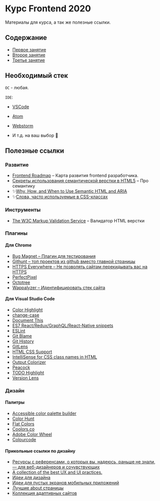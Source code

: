 # Курс Frontend 2020

Материалы для курса, а так же полезные ссылки.

## Содержание

- [Первое занятие](./01_Intro_a_frontend/Readme.md)
- [Второе занятие](./02_HTML_basics/Readme.md)
- [Третье занятие](./03_CSS_basics/Readme.md)

## Необходимый стек

`ОС` - любая.

`IDE`:

- [VSCode](https://code.visualstudio.com/)

- [Atom](https://ide.atom.io/)

- [Webstorm](https://www.jetbrains.com/ru-ru/webstorm/)

- И т.д. на ваш выбор 🙂

## Полезные ссылки

### Развитие

- [Frontend Roadmap](https://roadmap.sh/frontend) – Карта развития frontend разработчика.
- [Секреты использования семантической верстки в HTML5](https://medium.com/@stasonmars/%D1%81%D0%B5%D0%BA%D1%80%D0%B5%D1%82%D1%8B-%D0%B8%D1%81%D0%BF%D0%BE%D0%BB%D1%8C%D0%B7%D0%BE%D0%B2%D0%B0%D0%BD%D0%B8%D1%8F-%D1%81%D0%B5%D0%BC%D0%B0%D0%BD%D1%82%D0%B8%D1%87%D0%B5%D1%81%D0%BA%D0%BE%D0%B8%CC%86-%D0%B2%D0%B5%D1%80%D1%81%D1%82%D0%BA%D0%B8-%D0%B2-html5-c7cd5e6f1ebb) – Про семантику
- ✨[Why, How, and When to Use Semantic HTML and ARIA](https://css-tricks.com/why-how-and-when-to-use-semantic-html-and-aria/)
- ✨[Слова, часто используемые в CSS-классах](https://github.com/yoksel/common-words)

### Инструменты

- [The W3C Markup Validation Service](https://validator.w3.org/) – Валидатор HTML верстки

### Плагины

#### Для Chrome

- [Bug Magnet – Плагин для тестирования](https://chrome.google.com/webstore/detail/bug-magnet/efhedldbjahpgjcneebmbolkalbhckfi)
- [Githunt – топ проектов из github вместо главной страницы](https://chrome.google.com/webstore/detail/githunt/khpcnaokfebphakjgdgpinmglconplhp)
- [HTTPS Everywhere – Не позволять сайтам перекидывать вас на HTTPS](https://chrome.google.com/webstore/detail/https-everywhere/gcbommkclmclpchllfjekcdonpmejbdp)
- [PerfectPixel](https://chrome.google.com/webstore/detail/perfectpixel-by-welldonec/dkaagdgjmgdmbnecmcefdhjekcoceebi)
- [Octotree](https://chrome.google.com/webstore/detail/octotree/bkhaagjahfmjljalopjnoealnfndnagc)
- [Wappalyzer – Идентифицировать стек сайта](https://chrome.google.com/webstore/detail/wappalyzer/gppongmhjkpfnbhagpmjfkannfbllamg)

#### Для Visual Studio Code

- [Color Highlight](https://marketplace.visualstudio.com/items?itemName=naumovs.color-highlight)
- [change-case](https://marketplace.visualstudio.com/items?itemName=wmaurer.change-case)
- [Document This](https://marketplace.visualstudio.com/items?itemName=joelday.docthis)
- [ES7 React/Redux/GraphQL/React-Native snippets](https://marketplace.visualstudio.com/items?itemName=dsznajder.es7-react-js-snippets)
- [ESLint](https://marketplace.visualstudio.com/items?itemName=dbaeumer.vscode-eslint)
- [Git Blame](https://marketplace.visualstudio.com/items?itemName=waderyan.gitblame)
- [Git History](https://marketplace.visualstudio.com/items?itemName=donjayamanne.githistory)
- [GitLens](https://marketplace.visualstudio.com/items?itemName=eamodio.gitlens)
- [HTML CSS Support](https://marketplace.visualstudio.com/items?itemName=ecmel.vscode-html-css)
- [IntelliSense for CSS class names in HTML](https://marketplace.visualstudio.com/items?itemName=Zignd.html-css-class-completion)
- [Output Colorizer](https://marketplace.visualstudio.com/items?itemName=IBM.output-colorizer)
- [Peacock](https://marketplace.visualstudio.com/items?itemName=johnpapa.vscode-peacock)
- [TODO Highlight](https://marketplace.visualstudio.com/items?itemName=wayou.vscode-todo-highlight)
- [Version Lens](https://marketplace.visualstudio.com/items?itemName=pflannery.vscode-versionlens)

### Дизайн

#### Палитры

- [Accessible color palette builder](https://toolness.github.io/accessible-color-matrix/?utm_source=forwebdev&utm_medium=announcement&utm_campaign=instrument-dlya-podbora-dostupnoy-kontras)
- [Color Hunt](https://colorhunt.co/)
- [Flat Colors](https://flatcolors.net/)
- [Coolors.co](https://coolors.co/)
- [Adobe Color Wheel](https://color.adobe.com/ru/create/color-wheel/?base=2&rule=Analogous&selected=0&name=%D0%9C%D0%BE%D1%8F%20%D1%82%D0%B5%D0%BC%D0%B0%20Color&mode=rgb&rgbvalues=0.959618936717411,1,0.46774994848962836,0.91,0.5650782970237611,0.04550000000000004,1,0,0,0.3970972618702675,0.04550000000000004,0.91,0.050000000000000044,0.7210391593271197,1&swatchOrder=0,1,2,3,4)
- [Colourcode](https://colourco.de/)

#### Прикольные ссылки по дизайну

- [Ресурсы с референсами, о которых вы, надеюсь, раньше не знали, — для веб-дизайнеров и сочувствующих](https://vc.ru/design/94533-resursy-s-referensami-o-kotoryh-vy-nadeyus-ranshe-ne-znali-dlya-veb-dizaynerov-i-sochuvstvuyushchih)
- [A collection of the best UX and UI practices.](https://www.checklist.design/)
- [Идеи для дизайна](https://calltoidea.com/)
- [Идеи для пустых экранов мобильных приложений](https://emptystat.es/)
- [Лучшие about страницы](http://bestaboutpages.com/)
- [Коллекция адаптивных сайтов](https://mediaqueri.es/)
